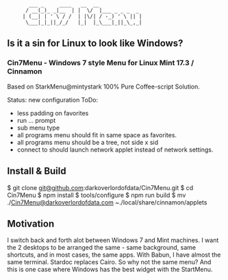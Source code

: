            ___ _     ____   __  __              
          / __(_)_ _|__  | |  \/  |___ _ _ _  _ 
         | (__| | ' \ / /  | |\/| / -_) ' \ || |
          \___|_|_||_/_/   |_|  |_\___|_||_\_,_|
                                        

## Is it a sin for Linux to look like Windows?
### Cin7Menu - Windows 7 style Menu for Linux Mint 17.3 / Cinnamon

Based on StarkMenu@mintystark
100% Pure Coffee-script Solution.

Status: new configuration
ToDo:
* less padding on favorites
* run ... prompt 
* sub menu type
* all programs menu should fit in same space as favorites.
* all programs menu should be a tree, not side x sid
* connect to should launch network applet instead of network settings.


## Install & Build
 
$ git clone git@github.com:darkoverlordofdata/Cin7Menu.git
$ cd Cin7Menu
$ npm install
$ tools/configure
$ npm run build
$ mv ./Cin7Menu@darkoverlordofdata.com ~./local/share/cinnamon/applets


## Motivation

I switch back and forth alot between Windows 7 and Mint machines.
I want the 2 desktops to be arranged the same - same background, same shortcuts, and in most cases, the same apps.
With Babun, I have almost the same terminal. Stardoc replaces Cairo.
So why not the same menu? And this is one case where Windows has the best widget with the StartMenu.